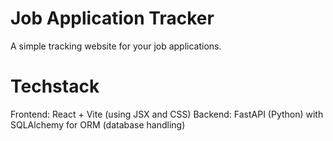 # Job Application Tracker

A simple tracking website for your job applications.

# Techstack  

Frontend: React + Vite (using JSX and CSS)
Backend: FastAPI (Python) with SQLAlchemy for ORM (database handling)

